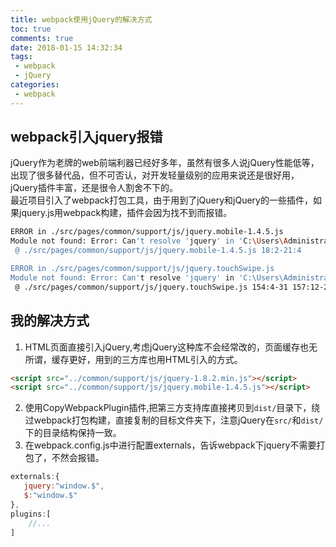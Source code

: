 ```yaml
---
title: webpack使用jQuery的解决方式
toc: true
comments: true
date: 2018-01-15 14:32:34
tags: 
 - webpack 
 - jQuery
categories: 
 - webpack
---
```

## webpack引入jquery报错
jQuery作为老牌的web前端利器已经好多年，虽然有很多人说jQuery性能低等，出现了很多替代品，但不可否认，对开发轻量级别的应用来说还是很好用，jQuery插件丰富，还是很令人割舍不下的。    
最近项目引入了webpack打包工具，由于用到了jQuery和jQuery的一些插件，如果jquery.js用webpack构建，插件会因为找不到而报错。 

```bash
ERROR in ./src/pages/common/support/js/jquery.mobile-1.4.5.js
Module not found: Error: Can't resolve 'jquery' in 'C:\Users\Administrator\Desktop\web_online\src\pages\common\support\js'
 @ ./src/pages/common/support/js/jquery.mobile-1.4.5.js 18:2-21:4

ERROR in ./src/pages/common/support/js/jquery.touchSwipe.js
Module not found: Error: Can't resolve 'jquery' in 'C:\Users\Administrator\Desktop\web_online\src\pages\common\support\js'
 @ ./src/pages/common/support/js/jquery.touchSwipe.js 154:4-31 157:12-29
```

## 我的解决方式
1. HTML页面直接引入jQuery,考虑jQuery这种库不会经常改的，页面缓存也无所谓，缓存更好，用到的三方库也用HTML引入的方式。

```html
<script src="../common/support/js/jquery-1.8.2.min.js"></script>
<script src="../common/support/js/jquery.mobile-1.4.5.js"></script>
```

2. 使用CopyWebpackPlugin插件,把第三方支持库直接拷贝到`dist/`目录下，绕过webpack打包构建，直接复制的目标文件夹下，注意jQuery在`src/`和`dist/`下的目录结构保持一致。
3. 在webpack.config.js中进行配置externals，告诉webpack下jquery不需要打包了，不然会报错。

```javascript
externals:{
   jquery:"window.$",
   $:"window.$"
},
plugins:[
    //...
]
```




